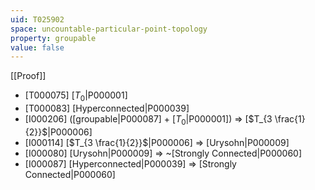 ```yaml
---
uid: T025902
space: uncountable-particular-point-topology
property: groupable
value: false
---
```

[[Proof]]

* [T000075] [$T_0$|P000001]
* [T000083] [Hyperconnected|P000039]
* [I000206] ([groupable|P000087] + [$T_0$|P000001]) => [$T_{3 \frac{1}{2}}$|P000006]
* [I000114] [$T_{3 \frac{1}{2}}$|P000006] => [Urysohn|P000009]
* [I000080] [Urysohn|P000009] => ~[Strongly Connected|P000060]
* [I000087] [Hyperconnected|P000039] => [Strongly Connected|P000060]

